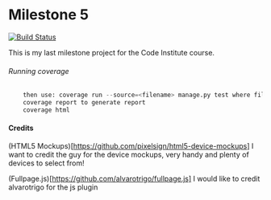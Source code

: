# Milestone 5

[![Build Status](https://travis-ci.org/ShaneMuir/milestone-5.svg?branch=master)](https://travis-ci.org/ShaneMuir/milestone-5)

This is my last milestone project for the Code Institute course.

###### Running coverage

```python
    then use: coverage run --source=<filename> manage.py test where filename =app name eg accounts
    coverage report to generate report
    coverage html
```


#### Credits

(HTML5 Mockups)[https://github.com/pixelsign/html5-device-mockups]
I want to credit the guy for the device mockups, very handy and plenty of devices to select from!

(Fullpage.js)[https://github.com/alvarotrigo/fullpage.js] 
I would like to credit alvarotrigo for the js plugin